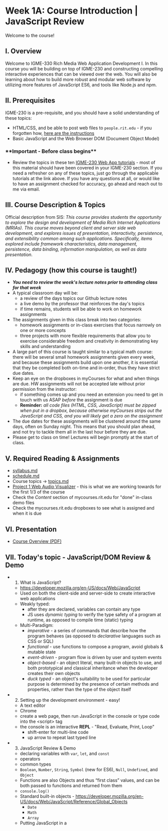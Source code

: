 # Week 1A: Course Introduction | JavaScript Review

Welcome to the course!

## I. Overview
Welcome to IGME-330 Rich Media Web Application Development I. In this course you will be building on top of IGME-230 and constructing compelling interactive experiences that can be viewed over the web. You will also be learning about how to build more robust and modular web software by utilizing more features of JavaScript ES6, and tools like Node.js and npm. 


## II. Prerequisites
IGME-230 is a pre-requisite, and you should have a solid understanding of these topics:
- HTML/CSS, and be able to post web files to `people.rit.edu` - if you forgotten how, [here are the instructions](https://github.com/tonethar/IGME-230-Master/blob/master/notes/posting-to-banjo.md)
- Basic JavaScript and the Web Browser DOM (Document Object Model)

### \*\*Important - Before class begins\*\*
- Review the topics in these ten [IGME-230 Web App tutorials](https://github.com/tonethar/IGME-230-Master/blob/master/notes/web-apps-0.md#section4) - most of this material should have been covered in your IGME-230 section. If you need a refresher on any of these topics, just go through the applicable tutorials at the link above. If you have any questions at all, or would like to have an assignment checked for accuracy, go ahead and reach out to me via email.


## III. Course Description & Topics
Official description from SIS: *This course provides students the opportunity to explore the design and development of Media Rich Internet Applications (MRIAs).  This course moves beyond client and server side web development, and explores issues of presentation, interactivity, persistence, and extensibility common among such applications.  Specifically, items explored include framework characteristics, data management, persistence, data binding, information manipulation, as well as data presentation.*


## IV. Pedagogy (how this course is taught!)
- ***You need to review the week's lecture notes *prior* to attending class for that week***
- A typical classroom day will be:
    - a review of the days topics our Github lecture notes
    - a live demo by the professor that reinforces the day's topics
    - if time remains, students will be able to work on homework assignments
- The assignments given in this class break into two categories:
    - homework assignments or in-class exercises that focus narrowly on one or more concepts
    - three projects with more flexible requirements that allow you to exercise considerable freedom and creativity in demonstrating key skills and understanding
- A large part of this course is taught similar to a typical math course: there will be several small homework assignments given every week, and because these assignments build upon one another, it is essential that they be completed both on-time and in-order, thus they have strict due dates.
- Keep an eye on the dropboxes in myCourses for what and when things are due. HW assignments will not be accepted late without prior permission from the instructor:
    - if something comes up and you need an extension you need to get in touch with us ASAP *before* the assignment is due
    - **Reminder:** *all code files (HTML, CSS, JavaScript) must be zipped when put in a dropbox, because otherwise myCourses strips out the JavaScript and CSS, and you will likely get a zero on the assignment*
- The due dates for these assignments will be clustered around the same days, often on Sunday night. This means that you should plan ahead, and not try to tackle them all in the last hour before they are due.
- Please get to class on time! Lectures will begin promptly at the start of class.

## V. Required Reading & Assignments
* [syllabus.md](../syllabus.md)
* [schedule.md](../schedule.md)
* Course topics -> [topics.md](../topics.md)
* [Project 1 Web Audio Visualizer](../projects/project-1.md) - this is what we are working towards for the first 1/3 of the course
* Check the *Content* section of mycourses.rit.edu for "done" in-class demo files
* Check the mycourses.rit.edu dropboxes to see what is assigned and when it is due

## VI. Presentation
- [Course Overview (PDF)](https://github.com/tonethar/IGME-330-Master/blob/master/presentations/Course-Overview.pdf)

## VII. Today's topic - JavaScript/DOM Review & Demo

- 1. What is JavaScript?
  - https://developer.mozilla.org/en-US/docs/Web/JavaScript
  - Used on both the client-side and server-side to create interactive web applications
  - Weakly typed:
    - after they are declared, variables can contain any type
    - JS uses *dynamic typing* to verify the type safety of a program at runtime, as opposed to compile time (static) typing
  - Multi-Paradigm:
    - *imperative* - a series of commands that describe how the program behaves (as opposed to *declarative* languages such as CSS or SQL)
    - *functional* - use functions to compose a program, avoid globals & mutable state
    - *event-driven* - program flow is driven by user and system events
    - *object-based* - an object literal, many built-in objects to use, and both prototypical and classical inheritance when the developer creates their own objects
    - *duck typed* - an object's suitability to be used for particular purpose is determined by the presence of certain methods and properties, rather than the type of the object itself
- 2. Setting up the development environment - easy!
  - A text editor
  - Chrome
  - create a web page, then run JavaScript in the console or type code into the &lt;script> tag
  - the console is an interactive **REPL** - "Read, Evaluate, Print, Loop"
    - shift-enter for multi-line code
    - up arrow to repeat last typed line
- 3. JavaScript Review & Demo
  - declaring variables with `var`, `let`, and `const`
  - operators
  - common types
  - `Boolean`, `Number`, `String`, `Symbol` (new for ES6), `Null`, `Undefined`, and `Object`
  - Functions are also Objects and thus “first class” values, and can be both passed to functions and returned from them
  - `console.log()`
  - Standard built-in objects - https://developer.mozilla.org/en-US/docs/Web/JavaScript/Reference/Global_Objects
    - `Date`
    - `Math`
    - `Array`
  - Putting JavaScript in a <script> tag
    - `"use strict";` (strict mode) - https://developer.mozilla.org/en-US/docs/Web/JavaScript/Reference/Strict_mode
  - Functions
    - writing functions
    - calling functions
    - Some DOM Elements (DOM = Document Object Model)
      - https://en.wikipedia.org/wiki/Document_Object_Model
      - https://developer.mozilla.org/en-US/docs/Web/API/Document_Object_Model
    - Add &lt;button>, &lt;input>, and &lt;p>
    - Manipulating the properties of DOM elements:
      - `document.querySelector()`
      - `document.querySelectorAll()`
    - Challenge:
      - Add a "last name" input so that we can greet the person using both their first and last name
      - *Declaratively* (using CSS) make the button 50 pixels tall by 100 pixels wide
      - *Imperatively* (using JavaScript) give the paragraph a red text color, and a yellow background color
    - Events:
      - DOM elements have to load before we can manipulate their properties
      - event handlers - the `onclick` attribute
      - `element.addEventListener()`
- 4. JavaScript Debugger:
  - setting breakpoints
  - inspecting variable values 
  - viewing the call stack
  - "View Page Source" v. the Debugger's "Inspect Elements" view

| <-- Previous Unit | Home | Next Unit -->
| --- | --- | --- 
|   :-\  |  [**IGME-330 Schedule**](../schedule.md) | [**week-01B-notes.md**](week-01B-notes.md)

